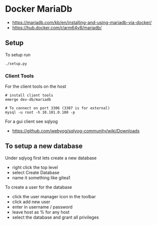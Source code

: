 # Docker MariaDb

  * https://mariadb.com/kb/en/installing-and-using-mariadb-via-docker/
  * https://hub.docker.com/r/arm64v8/mariadb/


## Setup

To setup run
```
./setup.py
```


### Client Tools

For the client tools on the host
```
# install client tools
emerge dev-db/mariadb

# To connect on port 3306 (3307 is for external)
mysql -u root -h 10.101.0.100 -p
```

For a gui client see sqlyog

  * https://github.com/webyog/sqlyog-community/wiki/Downloads


## To setup a new database

Under sqlyog first lets create a new database

  * right click the top level
  * select Create Database
  * name it something like gitea1

To create a user for the database

  * click the user manager icon in the toolbar
  * click add new user
  * enter in username / password
  * leave host as % for any host
  * select the database and grant all privileges
